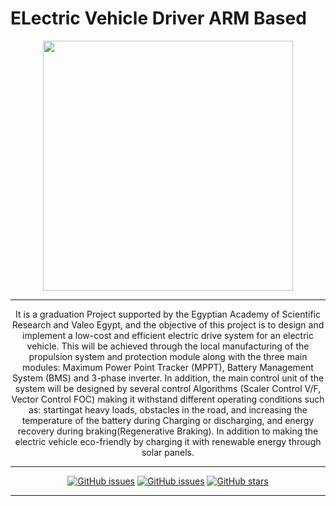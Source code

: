 # ELectric Vehicle Driver ARM Based

<div align='center'>
<img height="400px" src="https://user-images.githubusercontent.com/38363762/160945403-9356d60a-31d5-4852-b8f4-4246a0c8bf4d.png">
<hr/>

It is a graduation Project supported by the Egyptian Academy of Scientific Research and Valeo Egypt, and the objective of this project is to design and implement a low-cost and efficient electric drive system for an electric vehicle. This will be achieved through the local manufacturing of the propulsion system and protection module along with the three main modules: Maximum Power Point Tracker (MPPT), Battery Management System (BMS) and 3-phase inverter. In addition, the main control unit of the system will be designed by several control Algorithms (Scaler Control V/F, Vector Control FOC) making it withstand different operating conditions such as: startingat heavy loads, obstacles in the road, and increasing the temperature of the battery during Charging or discharging, and energy recovery during braking(Regenerative Braking). In addition to making the electric vehicle eco-friendly by charging it with renewable energy through solar panels.
<hr/>
  
[![GitHub issues](https://img.shields.io/github/contributors/MohamedRagaab/ELectric-Vehicle-Drive-System-ARM-Based-MC)](https://github.com/MohamedRagaab/ELectric-Vehicle-Drive-System-ARM-Based-MC/contributors)
[![GitHub issues](https://img.shields.io/github/issues/MohamedRagaab/ELectric-Vehicle-Drive-System-ARM-Based-MC)](https://github.com/MohamedRagaab/ELectric-Vehicle-Drive-System-ARM-Based-MC)
[![GitHub stars](https://img.shields.io/github/stars/MohamedRagaab/ELectric-Vehicle-Drive-System-ARM-Based-MC)](https://github.com/MohamedRagaab/ELectric-Vehicle-Drive-System-ARM-Based-MC)
  
  <hr/>
  

